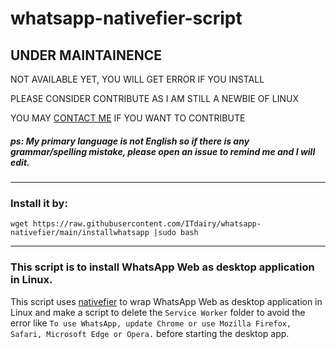 # whatsapp-nativefier-script

## **UNDER MAINTAINENCE**
NOT AVAILABLE YET, YOU WILL GET ERROR IF YOU INSTALL 

PLEASE CONSIDER CONTRIBUTE AS I AM STILL A NEWBIE OF LINUX

YOU MAY [CONTACT ME](mailto:cycool29@gmail.com) IF YOU WANT TO CONTRIBUTE

##### ps: My primary language is not English so if there is any grammar/spelling mistake, please open an issue to remind me and I will edit.
---------------------------------------
### Install it by:

```
wget https://raw.githubusercontent.com/ITdairy/whatsapp-nativefier/main/installwhatsapp |sudo bash
```

________________________________________________________________________
### This script is to install WhatsApp Web as desktop application in Linux.

This script uses [nativefier](https://github.com/nativefier/nativefier) to wrap WhatsApp Web as desktop application in Linux and make a script to delete the `Service Worker` folder to avoid the error like `To use WhatsApp, update Chrome or use Mozilla Firefox, Safari, Microsoft Edge or Opera.` before starting the desktop app.
